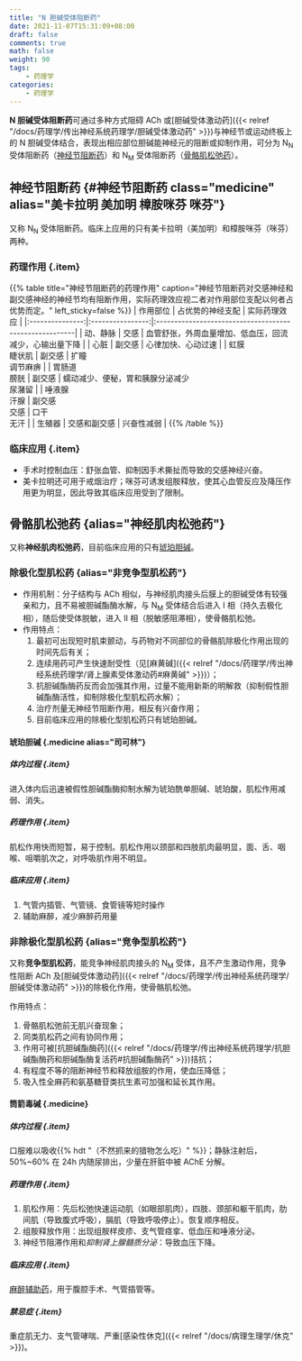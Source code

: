 ```yaml
---
title: "N 胆碱受体阻断药"
date: 2021-11-07T15:31:09+08:00
draft: false
comments: true
math: false
weight: 90
tags:
    - 药理学
categories:
    - 药理学
---
```


**N 胆碱受体阻断药**可通过多种方式阻碍 ACh 或[胆碱受体激动药]({{< relref "/docs/药理学/传出神经系统药理学/胆碱受体激动药" >}})与神经节或运动终板上的 N 胆碱受体结合，表现出相应部位胆碱能神经元的阻断或抑制作用，可分为 N<sub>N</sub> 受体阻断药（[神经节阻断药](#神经节阻断药)）和 N<sub>M</sub> 受体阻断药（[骨骼肌松弛药](#骨骼肌松弛药)）。

<!--more-->

## 神经节阻断药 {#神经节阻断药 class="medicine" alias="美卡拉明 美加明 樟胺咪芬 咪芬"}

又称 N<sub>N</sub> 受体阻断药。临床上应用的只有美卡拉明（美加明）和樟胺咪芬（咪芬）两种。

### 药理作用 {.item}

{{% table title="神经节阻断药的药理作用" caption="神经节阻断药对交感神经和副交感神经的神经节均有阻断作用，实际药理效应视二者对作用部位支配以何者占优势而定。" left_sticky=false %}}
|     作用部位    | 占优势的神经支配 | 实际药理效应                                           |
|:---------------:|:----------------:|:-------------------------------------------------------|
|     动、静脉    |       交感       | 血管舒张，外周血量增加、低血压，回流减少，心输出量下降 |
|       心脏      |      副交感      | 心律加快、心动过速                                     |
| 虹膜<br/>睫状肌 |      副交感      | 扩瞳<br/>调节麻痹                                      |
| 胃肠道<br/>膀胱 |      副交感      | 蠕动减少、便秘，胃和胰腺分泌减少<br/>尿潴留            |
| 唾液腺<br/>汗腺 |  副交感<br/>交感 | 口干<br/>无汗                                          |
|      生殖器     |   交感和副交感   | 兴奋性减弱                                             |
{{% /table %}}

### 临床应用 {.item}

- 手术时控制血压：舒张血管、抑制因手术撕扯而导致的交感神经兴奋。
- 美卡拉明还可用于戒烟治疗；咪芬可诱发组胺释放，使其心血管反应及降压作用更为明显，因此导致其临床应用受到了限制。

## 骨骼肌松弛药 {alias="神经肌肉松弛药"}

又称**神经肌肉松弛药**，目前临床应用的只有[琥珀胆碱](#琥珀胆碱)。

### 除极化型肌松药 {alias="非竞争型肌松药"}

- 作用机制：分子结构与 ACh 相似，与神经肌肉接头后膜上的胆碱受体有较强亲和力，且不易被胆碱酯酶水解，与 N<sub>M</sub> 受体结合后进入 I 相（持久去极化相），随后使受体脱敏，进入 II 相（脱敏感阻滞相），使骨骼肌松弛。
- 作用特点：
    1. 最初可出现短时肌束颤动，与药物对不同部位的骨骼肌除极化作用出现的时间先后有关；
    2. 连续用药可产生快速耐受性（见[麻黄碱]({{< relref "/docs/药理学/传出神经系统药理学/肾上腺素受体激动药#麻黄碱" >}})）；
    3. 抗胆碱酯酶药反而会加强其作用，过量不能用新斯的明解救（抑制假性胆碱酯酶活性，抑制除极化型肌松药水解）；
    4. 治疗剂量无神经节阻断作用，相反有兴奋作用；
    5. 目前临床应用的除极化型肌松药只有琥珀胆碱。

#### 琥珀胆碱 {.medicine alias="司可林"}

##### 体内过程 {.item}

进入体内后迅速被假性胆碱酯酶抑制水解为琥珀酰单胆碱、琥珀酸，肌松作用减弱、消失。

##### 药理作用 {.item}

肌松作用快而短暂，易于控制。肌松作用以颈部和四肢肌肉最明显，面、舌、咽喉、咀嚼肌次之，对呼吸肌作用不明显。

##### 临床应用 {.item}

1. 气管内插管、气管镜、食管镜等短时操作
2. 辅助麻醉，减少麻醉药用量

### 非除极化型肌松药 {alias="竞争型肌松药"}

又称**竞争型肌松药**，能竞争神经肌肉接头的 N<sub>M</sub> 受体，且不产生激动作用，竞争性阻断 ACh 及[胆碱受体激动药]({{< relref "/docs/药理学/传出神经系统药理学/胆碱受体激动药" >}})的除极化作用，使骨骼肌松弛。

作用特点：
1. 骨骼肌松弛前无肌兴奋现象；
2. 同类肌松药之间有协同作用；
3. 作用可被[抗胆碱酯酶药]({{< relref "/docs/药理学/传出神经系统药理学/抗胆碱酯酶药和胆碱酯酶复活药#抗胆碱酯酶药" >}})拮抗；
4. 有程度不等的阻断神经节和释放组胺的作用，使血压降低；
5. 吸入性全麻药和氨基糖苷类抗生素可加强和延长其作用。

#### 筒箭毒碱 {.medicine}

##### 体内过程 {.item}

口服难以吸收{{% hdt "（不然抓来的猎物怎么吃）" %}}；静脉注射后，50%\~60% 在 24h 内随尿排出，少量在肝脏中被 AChE 分解。

##### 药理作用 {.item}

1. 肌松作用：先后松弛快速运动肌（如眼部肌肉），四肢、颈部和躯干肌肉，肋间肌（导致腹式呼吸），膈肌（导致呼吸停止）。恢复顺序相反。
2. 组胺释放作用：出现组胺样皮疹、支气管痉挛、低血压和唾液分泌。
3. 神经节阻滞作用和*抑制肾上腺髓质分泌*：导致血压下降。

##### 临床应用 {.item}

<ins>麻醉辅助药</ins>，用于腹腔手术、气管插管等。

##### 禁忌症 {.item}

重症肌无力、支气管哮喘、严重[感染性休克]({{< relref "/docs/病理生理学/休克" >}})。
